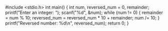 #include <stdio.h>
int main() {
  int num, reversed_num = 0, remainder;
  printf("Enter an integer: ");
  scanf("%d", &num);
  while (num != 0) {
    remainder = num % 10;
    reversed_num = reversed_num * 10 + remainder;
    num /= 10;
  }
  printf("Reversed number: %d\n", reversed_num);
  return 0;
}
